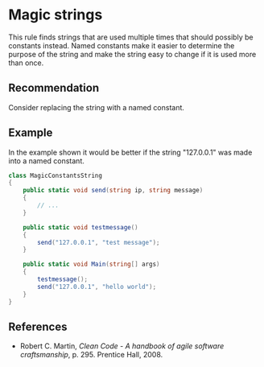 # Magic strings
This rule finds strings that are used multiple times that should possibly be constants instead. Named constants make it easier to determine the purpose of the string and make the string easy to change if it is used more than once.


## Recommendation
Consider replacing the string with a named constant.


## Example
In the example shown it would be better if the string "127.0.0.1" was made into a named constant.


```csharp
class MagicConstantsString
{
    public static void send(string ip, string message)
    {
        // ...
    }

    public static void testmessage()
    {
        send("127.0.0.1", "test message");
    }

    public static void Main(string[] args)
    {
        testmessage();
        send("127.0.0.1", "hello world");
    }
}

```

## References
* Robert C. Martin, *Clean Code - A handbook of agile software craftsmanship*, p. 295. Prentice Hall, 2008.
